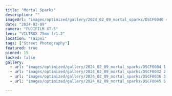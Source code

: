 ```yaml
---
title: "Mortal Sparks"
description: ""
imageUrl: "images/optimized/gallery/2024_02_09_mortal_sparks/DSCF0040 4 Edited.webp"
date: "2024-02-09"
camera: "FUJIFILM XT-5"
lens: "VILTROX 75mm f/1.2"
location: "Taipei"
tags: ["Street Photography"]
featured: true
pinned: 15
locked: false
gallery:
  - url: "images/optimized/gallery/2024_02_09_mortal_sparks/DSCF0004 1 Edited.webp"
  - url: "images/optimized/gallery/2024_02_09_mortal_sparks/DSCF0032 2 Edited.webp"
  - url: "images/optimized/gallery/2024_02_09_mortal_sparks/DSCF0036 3 Edited.webp"
  - url: "images/optimized/gallery/2024_02_09_mortal_sparks/DSCF0045 5 Edited.webp"

---
```

